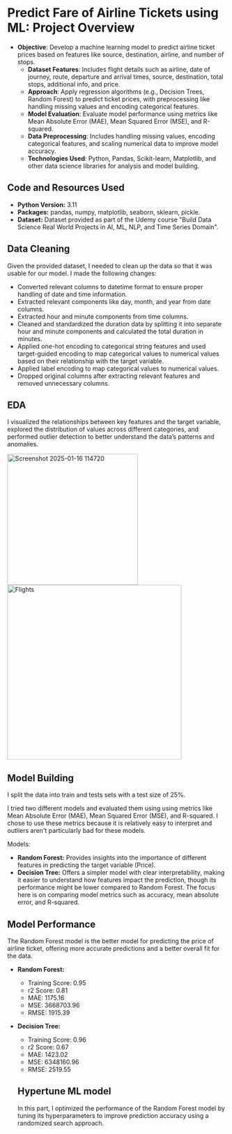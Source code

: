 # Predict Fare of Airline Tickets using ML: Project Overview

- **Objective**: Develop a machine learning model to predict airline ticket prices based on features like source, destination, airline, and number of stops.
  - **Dataset Features**: Includes flight details such as airline, date of journey, route, departure and arrival times, source, destination, total stops, additional info, and price.
  - **Approach**: Apply regression algorithms (e.g., Decision Trees, Random Forest) to predict ticket prices, with preprocessing like handling missing values and encoding categorical features.
  - **Model Evaluation**: Evaluate model performance using metrics like Mean Absolute Error (MAE), Mean Squared Error (MSE), and R-squared.
  - **Data Preprocessing**: Includes handling missing values, encoding categorical features, and scaling numerical data to improve model accuracy.
  - **Technologies Used**: Python, Pandas, Scikit-learn, Matplotlib, and other data science libraries for analysis and model building.

 ## Code and Resources Used
 
 - **Python Version:** 3.11
 - **Packages:** pandas, numpy, matplotlib, seaborn, sklearn, pickle.
 - **Dataset:** Dataset provided as part of the Udemy course "Build Data Science Real World Projects in AI, ML, NLP, and Time Series Domain".

## Data Cleaning
Given the provided dataset, I needed to clean up the data so that it was usable for our model. I made the following changes:

  - Converted relevant columns to datetime format to ensure proper handling of date and time information.
  - Extracted relevant components like day, month, and year from date columns.
  - Extracted hour and minute components from time columns.
  - Cleaned and standardized the duration data by splitting it into separate hour and minute components and calculated the total duration in minutes.
  - Applied one-hot encoding to categorical string features and used target-guided encoding to map categorical values to numerical values based on their relationship with the target variable.
  - Applied label encoding to map categorical values to numerical values.
  - Dropped original columns after extracting relevant features and removed unnecessary columns.

## EDA
I visualized the relationships between key features and the target variable, explored the distribution of values across different categories, and performed outlier 
detection to better understand the data’s patterns and anomalies.

<img src="https://github.com/user-attachments/assets/591602d7-ed55-4c9c-8da6-0dbc82351110" alt="Screenshot 2025-01-16 114720" width="300"/>
<img src="https://github.com/user-attachments/assets/8cec1294-08ad-4264-8299-6effea33cbf4" alt="Flights" width="400/">

## Model Building
I split the data into train and tests sets with a test size of 25%.

I tried two different models and evaluated them using using metrics like Mean Absolute Error (MAE), Mean Squared Error (MSE), and R-squared. I chose to use these metrics because it is relatively easy to interpret and outliers aren't particularly bad for these models. 

Models: 
- **Random Forest:** Provides insights into the importance of different features in predicting the target variable (Price).
- **Decision Tree:** Offers a simpler model with clear interpretability, making it easier to understand how features impact the prediction, though its performance might be lower compared to Random Forest. The focus here is on comparing model metrics such as accuracy, mean absolute error, and R-squared.

## Model Performance
The Random Forest model is the better model for predicting the price of airline ticket, offering more accurate predictions and a better overall fit for the data. 

- **Random Forest:**
  - Training Score: 0.95
  - r2 Score: 0.81
  - MAE: 1175.16
  - MSE: 3668703.96
  - RMSE: 1915.39
- **Decision Tree:**
  - Training Score: 0.96
  - r2 Score: 0.67
  - MAE: 1423.02
  - MSE: 6348160.96
  - RMSE: 2519.55
 
  ## Hypertune ML model
  In this part, I optimized the performance of the Random Forest model by tuning its hyperparameters to improve prediction accuracy using a randomized search approach.
